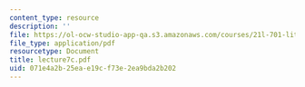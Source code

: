 ```yaml
---
content_type: resource
description: ''
file: https://ol-ocw-studio-app-qa.s3.amazonaws.com/courses/21l-701-literary-interpretation-interpreting-poetry-fall-2003/071e4a2b25eae19cf73e2ea9bda2b202_lecture7c.pdf
file_type: application/pdf
resourcetype: Document
title: lecture7c.pdf
uid: 071e4a2b-25ea-e19c-f73e-2ea9bda2b202
---
```

